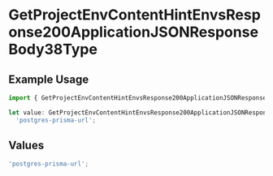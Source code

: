 # GetProjectEnvContentHintEnvsResponse200ApplicationJSONResponseBody38Type

## Example Usage

```typescript
import { GetProjectEnvContentHintEnvsResponse200ApplicationJSONResponseBody38Type } from '@vercel/client/models/operations';

let value: GetProjectEnvContentHintEnvsResponse200ApplicationJSONResponseBody38Type =
  'postgres-prisma-url';
```

## Values

```typescript
'postgres-prisma-url';
```
